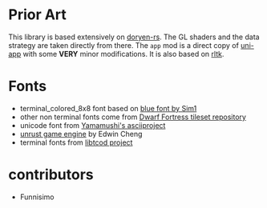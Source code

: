 # Prior Art

This library is based extensively on [doryen-rs](https://github.com/jice-nospam/doryen-rs). The GL shaders and the data strategy are taken directly from there.
The `app` mod is a direct copy of [uni-app](https://github.com/unrust/uni-app) with some **VERY** minor modifications.
It is also based on [rltk](https://github.com/amethyst/bracket-lib).

# Fonts

- terminal_colored_8x8 font based on [blue font by Sim1](http://artcity.bitfellas.org/index.php?a=show&id=37148)
- other non terminal fonts come from [Dwarf Fortress tileset repository](http://dwarffortresswiki.org/Tileset_repository)
- unicode font from [Yamamushi's asciiproject](https://github.com/yamamushi/theasciiproject/blob/master/data/font.png)
- [unrust game engine](https://github.com/unrust) by Edwin Cheng
- terminal fonts from [libtcod project](https://bitbucket.org/libtcod/libtcod)

# contributors

- Funnisimo
